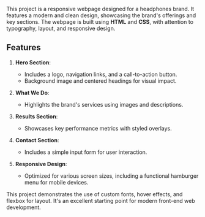 This project is a responsive webpage designed for a headphones brand. It features a modern and clean design, showcasing the brand's offerings and key sections. The webpage is built using **HTML** and **CSS**, with attention to typography, layout, and responsive design.

## Features

1. **Hero Section**:

   * Includes a logo, navigation links, and a call-to-action button.
   * Background image and centered headings for visual impact.

2. **What We Do**:

   * Highlights the brand's services using images and descriptions.

3. **Results Section**:

   * Showcases key performance metrics with styled overlays.

4. **Contact Section**:

   * Includes a simple input form for user interaction.

5. **Responsive Design**:

   * Optimized for various screen sizes, including a functional hamburger menu for mobile devices.

This project demonstrates the use of custom fonts, hover effects, and flexbox for layout. It's an excellent starting point for modern front-end web development.
